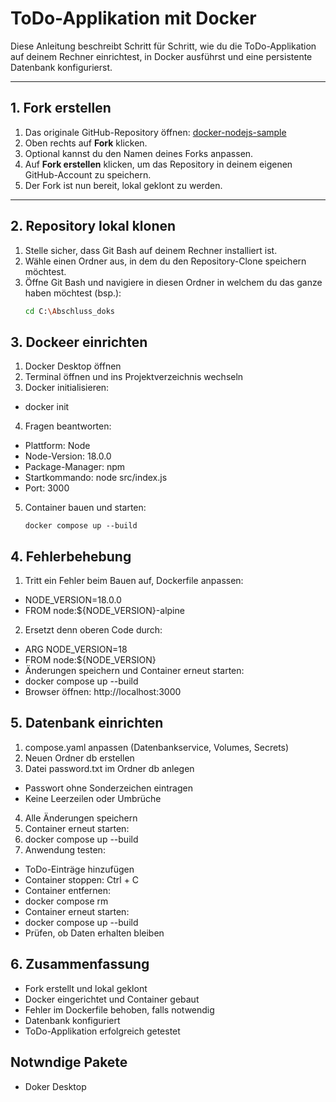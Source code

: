 # ToDo-Applikation mit Docker

Diese Anleitung beschreibt Schritt für Schritt, wie du die ToDo-Applikation auf deinem Rechner einrichtest, in Docker ausführst und eine persistente Datenbank konfigurierst.

---

## 1. Fork erstellen
1. Das originale GitHub-Repository öffnen: [docker-nodejs-sample](https://github.com/ICT-BLJ/docker-nodejs-sample)  
2. Oben rechts auf **Fork** klicken.  
3. Optional kannst du den Namen deines Forks anpassen.  
4. Auf **Fork erstellen** klicken, um das Repository in deinem eigenen GitHub-Account zu speichern.  
5. Der Fork ist nun bereit, lokal geklont zu werden.

---

## 2. Repository lokal klonen
1. Stelle sicher, dass Git Bash auf deinem Rechner installiert ist.  
2. Wähle einen Ordner aus, in dem du den Repository-Clone speichern möchtest.  
3. Öffne Git Bash und navigiere in diesen Ordner in welchem du das ganze haben möchtest (bsp.):  
   ```bash
   cd C:\Abschluss_doks

## 3. Dockeer einrichten 
1.	Docker Desktop öffnen
2.	Terminal öffnen und ins Projektverzeichnis wechseln
3.	Docker initialisieren:
-	docker init
4.	Fragen beantworten:
-	Plattform: Node
-	Node-Version: 18.0.0
-	Package-Manager: npm
-	Startkommando: node src/index.js
-	Port: 3000
5.	Container bauen und starten:

        docker compose up --build
   

## 4. Fehlerbehebung
1.	Tritt ein Fehler beim Bauen auf, Dockerfile anpassen:
-  NODE_VERSION=18.0.0
-	FROM node:${NODE_VERSION}-alpine
2.  Ersetzt denn oberen Code durch: 
-  ARG NODE_VERSION=18
-  FROM node:${NODE_VERSION}
-	Änderungen speichern und Container erneut starten:
-	docker compose up --build
-	Browser öffnen: http://localhost:3000
    
## 5. Datenbank einrichten
1.	compose.yaml anpassen (Datenbankservice, Volumes, Secrets)
2.	Neuen Ordner db erstellen
3.	Datei password.txt im Ordner db anlegen
-	Passwort ohne Sonderzeichen eintragen
-	Keine Leerzeilen oder Umbrüche
4.	Alle Änderungen speichern
5.	Container erneut starten:
6.	docker compose up --build
7.	Anwendung testen:
-	ToDo-Einträge hinzufügen
-	Container stoppen: Ctrl + C
-	Container entfernen:
-	docker compose rm
-	Container erneut starten:
-	docker compose up --build
-	Prüfen, ob Daten erhalten bleiben

## 6. Zusammenfassung
-	Fork erstellt und lokal geklont
-	Docker eingerichtet und Container gebaut
-	Fehler im Dockerfile behoben, falls notwendig
-	Datenbank konfiguriert
-	ToDo-Applikation erfolgreich getestet

## Notwndige Pakete 
- Doker Desktop 
